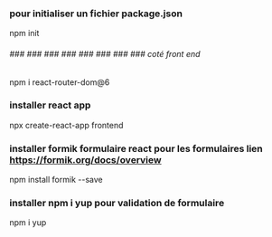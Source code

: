 ### pour initialiser un fichier package.json

npm init

###### ### ### ### ### ### ### ### ### coté front end

npm i react-router-dom@6

### installer react app

npx create-react-app frontend

### installer formik formulaire react pour les formulaires lien https://formik.org/docs/overview

npm install formik --save

### installer npm i yup pour validation de formulaire

npm i yup
